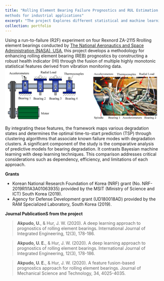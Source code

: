 ```yaml
---
title: "Rolling Element Bearing Failure Prognostics and RUL Estimation
methods for industrial applications"
excerpt: "The project Explores different statistical and machine learning methods for estimating the remaining useful life (RUL) of rolling elemnet bearings. <br/><img src='/images/rul.png' style='width:200px'> "
collection: portfolio
---
```


<!-- ![solenoid pumps](/images/rul.png){: .align-right width = "200px}  -->
Using a run-to-failure (R2F) experiment on four Rexnord ZA-2115 Rrolling element bearings conducted by [The National Aeronautics and Space Administration (NASA), USA](https://www.nasa.gov/intelligent-systems-division/discovery-and-systems-health/pcoe/pcoe-data-set-repository/), this project develops a methodology for enhancing rolling element bearing (REB) prognostics by constructing a robust health indicator (HI) through the fusion of multiple highly monotonic statistical features derived from vibration monitoring data. <br/><img src='/images/nasa_exp.png'>

By integrating these features, the framework maps various degradation states and determines the optimal time-to-start prediction (TSP) through clustering algorithms that associate known failure modes with degradation clusters. A significant component of the study is the comparative analysis of predictive models for bearing degradation. It contrasts Bayesian machine learning with deep learning techniques. This comparison addresses critical considerations such as dependency, efficiency, and limitations of each approach.

**Grants**
* Korean National Research Foundation of Korea (NRF) grant (No. NRF-2019R1I1A3A01063935) provided by the MSIT (Ministry of Science and ICT) South Korea (2019).
* Agency for Defense Development grant (UD180018AD) provided by the RAM Specialized Laboratory, South Korea (2019).

**Journal PublicationS from the project**
> **Akpudo, U.**, & Hur, J. W. (2020). A deep learning approach to prognostics of rolling element bearings. International Journal of Integrated Engineering, 12(3), 178-186.

> **Akpudo, U. E.**, & Hur, J. W. (2020). A deep learning approach to prognostics of rolling element bearings. International Journal of Integrated Engineering, 12(3), 178-186.

> **Akpudo, U. E.**, & Hur, J. W. (2020). A feature fusion-based prognostics approach for rolling element bearings. Journal of Mechanical Science and Technology, 34, 4025-4035.